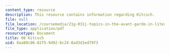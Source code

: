 ```yaml
---
content_type: resource
description: This resource contains information regarding Kitcsch.
file: null
file_location: /coursemedia/21g-031j-topics-in-the-avant-garde-in-literature-and-cinema-spring-2003/0aa80c0682f59d928c248ad3d1ed79f3_MIT21G_031JS03_8kitcsch.pdf
file_type: application/pdf
resourcetype: Document
title: 08 Kitcsch
uid: 0aa80c06-82f5-9d92-8c24-8ad3d1ed79f3
---
```

